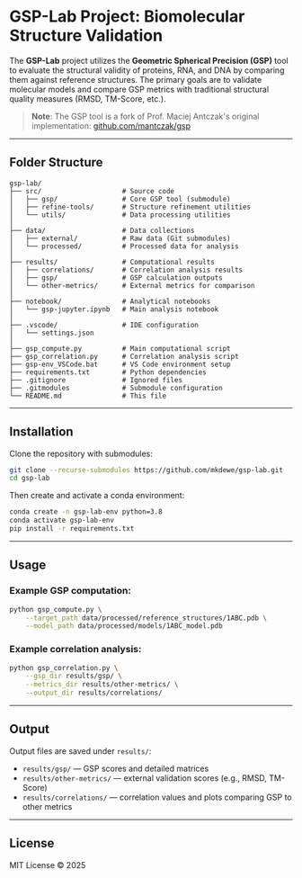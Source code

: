 # GSP-Lab Project: Biomolecular Structure Validation

The **GSP-Lab** project utilizes the **Geometric Spherical Precision (GSP)** tool to evaluate the structural validity of proteins, RNA, and DNA by comparing them against reference structures. The primary goals are to validate molecular models and compare GSP metrics with traditional structural quality measures (RMSD, TM-Score, etc.).

> **Note**: The GSP tool is a fork of Prof. Maciej Antczak's original implementation: [github.com/mantczak/gsp](https://github.com/mantczak/gsp)

---

## Folder Structure

```
gsp-lab/
├── src/                    # Source code
│   ├── gsp/                # Core GSP tool (submodule)
│   ├── refine-tools/       # Structure refinement utilities
│   └── utils/              # Data processing utilities
│
├── data/                   # Data collections
│   ├── external/           # Raw data (Git submodules)
│   └── processed/          # Processed data for analysis
│
├── results/                # Computational results
│   ├── correlations/       # Correlation analysis results
│   ├── gsp/                # GSP calculation outputs
│   └── other-metrics/      # External metrics for comparison
│
├── notebook/               # Analytical notebooks
│   └── gsp-jupyter.ipynb   # Main analysis notebook
│
├── .vscode/                # IDE configuration
│   └── settings.json
│
├── gsp_compute.py          # Main computational script
├── gsp_correlation.py      # Correlation analysis script
├── gsp-env_VSCode.bat      # VS Code environment setup
├── requirements.txt        # Python dependencies
├── .gitignore              # Ignored files
├── .gitmodules             # Submodule configuration
└── README.md               # This file
```

---

## Installation

Clone the repository with submodules:

```bash
git clone --recurse-submodules https://github.com/mkdewe/gsp-lab.git
cd gsp-lab
```

Then create and activate a conda environment:

```bash
conda create -n gsp-lab-env python=3.8
conda activate gsp-lab-env
pip install -r requirements.txt
```

---

## Usage

### Example GSP computation:

```bash
python gsp_compute.py \
    --target_path data/processed/reference_structures/1ABC.pdb \
    --model_path data/processed/models/1ABC_model.pdb
```

### Example correlation analysis:

```bash
python gsp_correlation.py \
    --gsp_dir results/gsp/ \
    --metrics_dir results/other-metrics/ \
    --output_dir results/correlations/
```

---

## Output

Output files are saved under `results/`:

- `results/gsp/` — GSP scores and detailed matrices
- `results/other-metrics/` — external validation scores (e.g., RMSD, TM-Score)
- `results/correlations/` — correlation values and plots comparing GSP to other metrics

---

## License

MIT License © 2025
